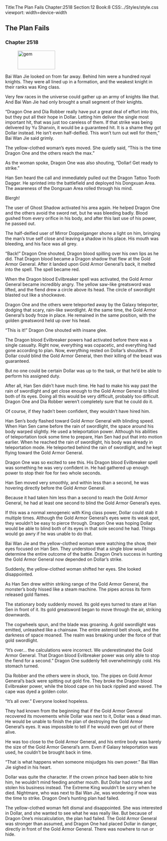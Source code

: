 Title:The Plan Fails 
Chapter:2518 
Section:12 
Book:8 
CSS:../Styles/style.css 
viewport: width=device-width
  
## The Plan Fails
### Chapter 2518 
<figure>
	<img src="../Images/gem.gif" alt="gem" id="gem" width="120" height="60" />
</figure>
  

  
  Bai Wan Jie looked on from far away. Behind him were a hundred royal knights. They were all lined up in a formation, and the weakest knight in their ranks was King class.

Very few races in the universe could gather up an army of knights like that. And Bai Wan Jie had only brought a small segment of their knights.

“Dragon One and Dia Robber really have put a great deal of effort into this, but they put all their hope in Dollar. Letting him deliver the single most important hit, that was just too careless of them. If that strike was being delivered by Yu Shanxin, it would be a guaranteed hit. It is a shame they got Dollar instead. He isn’t even half-deified. This won’t turn out well for them,” Bai Wan Jie said grimly.

The yellow-clothed woman’s eyes moved. She quietly said, “This is the time Dragon One and the others reach the max.”

As the woman spoke, Dragon One was also shouting, “Dollar! Get ready to strike.”

Han Sen heard the call and immediately pulled out the Dragon Tattoo Tooth Dagger. He sprinted into the battlefield and deployed his Dongxuan Area. The awareness of the Dongxuan Area rolled through his mind.

Blergh!

The user of Ghost Shadow activated his area again. He helped Dragon One and the others avoid the sword net, but he was bleeding badly. Blood gushed from every orifice in his body, and after this last use of his power, he passed out.

The half-deified user of Mirror Doppelganger shone a light on him, bringing the man’s true self close and leaving a shadow in his place. His mouth was bleeding, and his face was all grey.

“Back!” Dragon One shouted, Dragon blood spilling over his own lips as he did. That Dragon blood became a Dragon shadow that flew at the Gold Armor General. After it landed upon Gold Armor General’s back, it melted into the spell. The spell became red.

When the Dragon blood Evilbreaker spell was activated, the Gold Armor General became incredibly angry. The yellow saw-like greatsword was lifted, and the fiend drew a circle above its head. The circle of swordlight blasted out like a shockwave.

Dragon One and the others were teleported away by the Galaxy teleporter, dodging that scary, rain-like swordlight. At the same time, the Gold Armor General’s body froze in place. He remained in the same position, with the golden greatsword held up over his head.

“This is it!” Dragon One shouted with insane glee.

The Dragon blood Evilbreaker powers had activated before there was a single casualty. Right now, everything was copacetic, and everything had gone according to plan. Now, everything rested on Dollar’s shoulders. If Dollar could blind the Gold Armor General, then their killing of the beast was guaranteed.

But no one could be certain Dollar was up to the task, or that he’d be able to perform his assigned duty.

After all, Han Sen didn’t have much time. He had to make his way past the rain of swordlight and get close enough to the Gold Armor General to blind both of its eyes. Doing all this would be very difficult, probably too difficult. Dragon One and Dia Robber weren’t completely sure that he could do it.

Of course, if they hadn’t been confident, they wouldn’t have hired him.

Han Sen’s body flashed toward Gold Armor General with blinding speed. When Han Sen came before the rain of swordlight, the space around his body warped slightly. He used a teleportation power. Although his abilities of teleportation took some time to prepare, Han Sen had put that into motion earlier. When he reached the rain of swordlight, his body was already in teleportation mode. He teleported behind the rain of swordlight, and he kept flying toward the Gold Armor General.

Dragon One was so excited to see this. His Dragon blood Evilbreaker spell was something he was very confident in. He had gathered up enough power to stop their foe for two whole seconds.

Han Sen moved very smoothly, and within less than a second, he was hovering directly before the Gold Armor General.

Because it had taken him less than a second to reach the Gold Armor General, he had at least one second to blind the Gold Armor General’s eyes.

If this was a normal xenogeneic with King class power, Dollar could stab it multiple times. Although the Gold Armor General’s eyes were its weak spot, they wouldn’t be easy to pierce through. Dragon One was hoping Dollar would be able to blind both of its eyes in that sole second he had. Things would go awry if he was unable to do that.

Bai Wan Jie and the yellow-clothed woman were watching the show, their eyes focused on Han Sen. They understood that a single blow would determine the entire outcome of the battle. Dragon One’s success in hunting the Gold Armor General now depended on Dollar’s strike.

Suddenly, the yellow-clothed woman shifted her eyes. She looked disappointed.

As Han Sen drew within striking range of the Gold Armor General, the monster’s body hissed like a steam machine. The pipes across its form released gold flames.

The stationary body suddenly moved. Its gold eyes turned to stare at Han Sen in front of it. Its gold greatsword began to move through the air, striking downwards.

The cogwheels spun, and the blade was groaning. A gold swordlight was emitted, unleashed like a chainsaw. The entire asteroid belt shook, and the darkness of space moaned. The realm was breaking under the force of that gold swordlight.

“It’s over… the calculations were incorrect. We underestimated the Gold Armor General. That Dragon blood Evilbreaker power was only able to stop the fiend for a second.” Dragon One suddenly felt overwhelmingly cold. His stomach turned.

Dia Robber and the others were in shock, too. The pipes on Gold Armor General’s back were spitting out gold fire. They broke the Dragon blood Evilbreaker power, while the blood cape on his back rippled and waved. The cape was dyed a golden color.

“It’s all over.” Everyone looked hopeless.

They had known from the beginning that if the Gold Armor General recovered its movements while Dollar was next to it, Dollar was a dead man. He would be unable to finish the plan of destroying the Gold Armor General’s eyes. It was impossible to tell if he would even get out of there alive.

He was too close to the Gold Armor General, and his entire body was barely the size of the Gold Armor General’s arm. Even if Galaxy teleportation was used, he couldn’t be brought back in time.

“That is what happens when someone misjudges his own power.” Bai Wan Jie sighed in his heart.

Dollar was quite the character. If the crown prince had been able to hire him, he wouldn’t mind feeding another mouth. But Dollar had come and stolen his business instead. The Extreme King wouldn’t be sorry when he died. Nightmare, who was next to Bai Wan Jie, was wondering if now was the time to strike. Dragon One’s hunting plan had failed.

The yellow-clothed woman felt dismal and disappointed. She was interested in Dollar, and she wanted to see what he was really like. But because of Dragon One’s miscalculation, the plan had failed. The Gold Armor General was stronger than assumed, and Dragon One had placed Dollar in danger, directly in front of the Gold Armor General. There was nowhere to run or hide.
